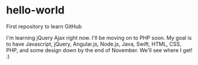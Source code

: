 # hello-world
First repository to learn GitHub

I'm learning jQuery Ajax right now. I'll be moving on to PHP soon. My goal is to have Javascript, jQuery, Angular.js, Node.js, Java, Swift, HTML, CSS, PHP, and some design down by the end of November. We'll see where I get! :) 
